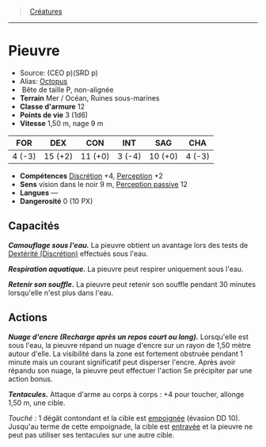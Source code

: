 ﻿> [Créatures](hd_monsters.md)

---

# Pieuvre

- Source: (CEO p)(SRD p)
- Alias: [Octopus](srd_monsters_octopus.md)
-  Bête de taille P, non-alignée
- **Terrain** Mer / Océan, Ruines sous-marines
- **Classe d'armure** 12
- **Points de vie** 3 (1d6)
- **Vitesse** 1,50 m, nage 9 m

|FOR|DEX|CON|INT|SAG|CHA|
|---|---|---|---|---|---|
| 4 (-3)|15 (+2)|11 (+0)| 3 (-4)|10 (+0)| 4 (-3)|

- **Compétences** [Discrétion](hd_abilities_dexterity_discretion.md) +4, [Perception](hd_abilities_wisdom_perception.md) +2
- **Sens** vision dans le noir 9 m, [Perception passive](hd_abilities_dexterity_perception_passive.md) 12
- **Langues** —
- **Dangerosité** 0 (10 PX)

## Capacités

**_Camouflage sous l'eau._** La pieuvre obtient un avantage lors des tests de [Dextérité (Discrétion)](hd_abilities_dexterity_discretion.md) effectués sous l'eau.

**_Respiration aquatique._** La pieuvre peut respirer uniquement sous l'eau.

**_Retenir son souffle._** La pieuvre peut retenir son souffle pendant 30 minutes lorsqu'elle n'est plus dans l'eau.

## Actions

**_Nuage d'encre (Recharge après un repos court ou long)._** Lorsqu'elle est sous l'eau, la pieuvre répand un nuage d'encre sur un rayon de 1,50 mètre autour d'elle. La visibilité dans la zone est fortement obstruée pendant 1 minute mais un courant significatif peut disperser l'encre. Après avoir répandu son nuage, la pieuvre peut effectuer l'action Se précipiter par une action bonus.

**_Tentacules._** Attaque d'arme au corps à corps : +4 pour toucher, allonge 1,50 m, une cible.

_Touché :_ 1 dégât contondant et la cible est [empoignée](hd_conditions_empoigne.md) (évasion DD 10). Jusqu'au terme de cette empoignade, la cible est [entravée](hd_conditions_entrave.md) et la pieuvre ne peut pas utiliser ses tentacules sur une autre cible.

